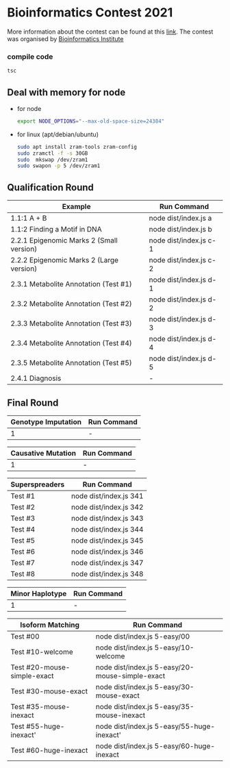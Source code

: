 # Bioinformatics Contest 2021


More information about the contest can be found at this [link](https://stepik.org/course/91751/info). The contest was organised by [Bioinformatics Institute](https://bioinf.me/)


### compile code 

```sh
tsc
```

## Deal with memory for node

 - for node
	```sh
	export NODE_OPTIONS="--max-old-space-size=24384"
	```

 - for linux (apt/debian/ubuntu)
	```sh
	sudo apt install zram-tools zram-config 
	sudo zramctl -f -s 30GB
	sudo  mkswap /dev/zram1
	sudo swapon -p 5 /dev/zram1
	```


## Qualification Round

| Example | Run Command |
| -------------------- | - |
| 1.1:1 A + B | node dist/index.js a |
| 1.1:2 Finding a Motif in DNA | node dist/index.js b |
| 2.2.1 Epigenomic Marks 2 (Small version) | node dist/index.js c-1 |
| 2.2.2 Epigenomic Marks 2 (Large version) | node dist/index.js c-2 |
| 2.3.1 Metabolite Annotation (Test #1) | node dist/index.js d-1 |
| 2.3.2 Metabolite Annotation (Test #2) | node dist/index.js d-2 |
| 2.3.3 Metabolite Annotation (Test #3) | node dist/index.js d-3 |
| 2.3.4 Metabolite Annotation (Test #4) | node dist/index.js d-4 |
| 2.3.5 Metabolite Annotation (Test #5) | node dist/index.js d-5 |
| 2.4.1 Diagnosis | - |


## Final Round

| Genotype Imputation | Run Command |
| -------------------- | - |
| 1 | - | 


| Causative Mutation | Run Command |
| -------------------- | - |
| 1 | - | 


| Superspreaders | Run Command |
| -------------------- | - |
| Test #1 | node dist/index.js 341 |
| Test #2 | node dist/index.js 342 |
| Test #3 | node dist/index.js 343 |
| Test #4 | node dist/index.js 344 |
| Test #5 | node dist/index.js 345 |
| Test #6 | node dist/index.js 346 |
| Test #7 | node dist/index.js 347 |
| Test #8 | node dist/index.js 348 |

| Minor Haplotype | Run Command |
| -------------------- | - |
| 1 | - | 


| Isoform Matching | Run Command |
| -------------------- | - |
| Test #00 | node dist/index.js 5-easy/00 |
| Test #10-welcome | node dist/index.js 5-easy/10-welcome |
| Test #20-mouse-simple-exact | node dist/index.js 5-easy/20-mouse-simple-exact |
| Test #30-mouse-exact | node dist/index.js 5-easy/30-mouse-exact |
| Test #35-mouse-inexact | node dist/index.js 5-easy/35-mouse-inexact |
| Test #55-huge-inexact' | node dist/index.js 5-easy/55-huge-inexact' |
| Test #60-huge-inexact | node dist/index.js 5-easy/60-huge-inexact |
